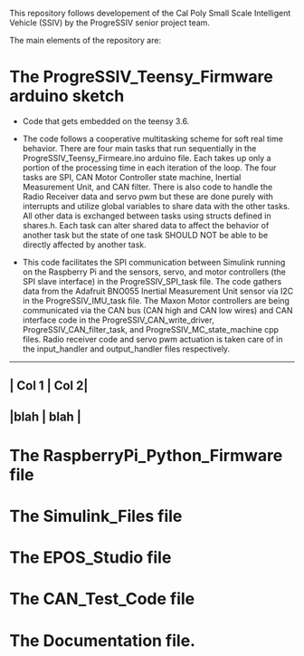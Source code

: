 This repository follows developement of the Cal Poly Small Scale Intelligent Vehicle (SSIV) by the ProgreSSIV senior project team.

The main elements of the repository are:

# The ProgreSSIV_Teensy_Firmware arduino sketch 

* Code that gets embedded on the teensy 3.6. 

* The code follows a cooperative multitasking scheme for soft real time behavior. There are four main tasks that run sequentially in the ProgreSSIV_Teensy_Firmeare.ino arduino file. Each takes up only a portion of the processing time in each iteration of the loop. The four tasks are SPI, CAN Motor Controller state machine, Inertial Measurement Unit, and CAN filter. There is also code to handle the Radio Receiver data and servo pwm but these are done purely with interrupts and utilize global variables to share data with the other tasks. All other data is exchanged between tasks using structs defined in shares.h. Each task can alter shared data to affect the behavior of another task but the state of one task SHOULD NOT be able to be directly affected by another task. 

* This code facilitates the SPI communication between Simulink running on the Raspberry Pi and the sensors, servo, and motor controllers (the SPI slave interface) in the ProgreSSIV_SPI_task file. The code gathers data from the Adafruit BNO055 Inertial Measurement Unit sensor via I2C in the ProgreSSIV_IMU_task file. The Maxon Motor controllers are being communicated via the CAN bus (CAN high and CAN low wires) and CAN interface code in the ProgreSSIV_CAN_write_driver, ProgreSSIV_CAN_filter_task, and ProgreSSIV_MC_state_machine cpp files. Radio receiver code and servo pwm actuation is taken care of in the input_handler and output_handler files respectively. 

----------------
| Col 1 | Col 2|
----------------
|blah   | blah |
----------------


# The RaspberryPi_Python_Firmware file

# The Simulink_Files file

# The EPOS_Studio file

# The CAN_Test_Code file

# The Documentation file. 
